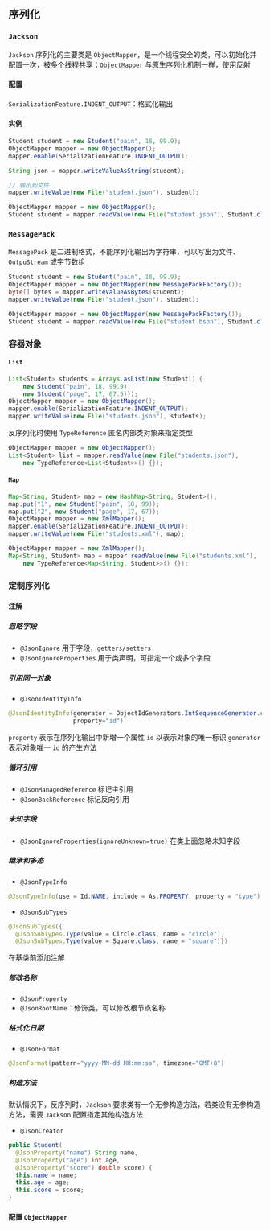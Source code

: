 ## 序列化

### `Jackson`
`Jackson` 序列化的主要类是 `ObjectMapper`，是一个线程安全的类，可以初始化并配置一次，被多个线程共享；`ObjectMapper` 与原生序列化机制一样，使用反射

#### 配置
`SerializationFeature.INDENT_OUTPUT`：格式化输出

#### 实例
```java
Student student = new Student("pain", 18, 99.9);
ObjectMapper mapper = new ObjectMapper();
mapper.enable(SerializationFeature.INDENT_OUTPUT);

String json = mapper.writeValueAsString(student);

// 输出到文件
mapper.writeValue(new File("student.json"), student);
```
```java
ObjectMapper mapper = new ObjectMapper();
Student student = mapper.readValue(new File("student.json"), Student.class);
```

### `MessagePack`
`MessagePack` 是二进制格式，不能序列化输出为字符串，可以写出为文件、`OutpuStream` 或字节数组

```java
Student student = new Student("pain", 18, 99.9);
ObjectMapper mapper = new ObjectMapper(new MessagePackFactory());
byte[] bytes = mapper.writeValueAsBytes(student);
mapper.writeValue(new File("student.json"), student);
```
```java
ObjectMapper mapper = new ObjectMapper(new MessagePackFactory());
Student student = mapper.readValue(new File("student.bson"), Student.class);
```

### 容器对象
#### `List`
```java
List<Student> students = Arrays.asList(new Student[] {
    new Student("pain", 18, 99.9),
    new Student("page", 17, 67.5)});
ObjectMapper mapper = new ObjectMapper();
mapper.enable(SerializationFeature.INDENT_OUTPUT);
mapper.writeValue(new File("students.json"), students);
```
反序列化时使用 `TypeReference` 匿名内部类对象来指定类型
```java
ObjectMapper mapper = new ObjectMapper();
List<Student> list = mapper.readValue(new File("students.json"),
    new TypeReference<List<Student>>() {});
```
#### `Map`
```java
Map<String, Student> map = new HashMap<String, Student>();
map.put("1", new Student("pain", 18, 99));
map.put("2", new Student("page", 17, 67));
ObjectMapper mapper = new XmlMapper();
mapper.enable(SerializationFeature.INDENT_OUTPUT);
mapper.writeValue(new File("students.xml"), map);
```

```java
ObjectMapper mapper = new XmlMapper();
Map<String, Student> map = mapper.readValue(new File("students.xml"),
    new TypeReference<Map<String, Student>>() {});
```

### 定制序列化
#### 注解
##### 忽略字段
- `@JsonIgnore` 用于字段，`getters/setters`
- `@JsonIgnoreProperties` 用于类声明，可指定一个或多个字段

##### 引用同一对象
- `@JsonIdentityInfo`
```java
@JsonIdentityInfo(generator = ObjectIdGenerators.IntSequenceGenerator.class,
                  property="id")
```
`property` 表示在序列化输出中新增一个属性 `id` 以表示对象的唯一标识
`generator` 表示对象唯一 `id` 的产生方法

##### 循环引用
- `@JsonManagedReference` 标记主引用
- `@JsonBackReference` 标记反向引用

##### 未知字段
- `@JsonIgnoreProperties(ignoreUnknown=true)` 在类上面忽略未知字段

##### 继承和多态
- `@JsonTypeInfo`
```java
@JsonTypeInfo(use = Id.NAME, include = As.PROPERTY, property = "type")
```

- `@JsonSubTypes`
```java
@JsonSubTypes({ 
  @JsonSubTypes.Type(value = Circle.class, name = "circle"),
  @JsonSubTypes.Type(value = Square.class, name = "square")})
```

在基类前添加注解

##### 修改名称
- `@JsonProperty`
- `@JsonRootName`：修饰类，可以修改根节点名称

##### 格式化日期
- `@JsonFormat`
```java
@JsonFormat(pattern="yyyy-MM-dd HH:mm:ss", timezone="GMT+8")
```

##### 构造方法
默认情况下，反序列时，`Jackson` 要求类有一个无参构造方法，若类没有无参构造方法，需要 `Jackson` 配置指定其他构造方法
- `@JsonCreator`
```java
public Student(
  @JsonProperty("name") String name, 
  @JsonProperty("age") int age, 
  @JsonProperty("score") double score) {
  this.name = name;
  this.age = age;
  this.score = score;
}
```

#### 配置 `ObjectMapper`

